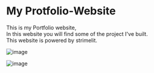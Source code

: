 # My Protfolio-Website

This is my Portfolio website,  
In this website you will find some of the project I've built.  
This website is powered by strimelit.  

![image](https://github.com/sefi0609/Protfolio-Website/assets/81361291/ca138175-822c-4ee3-b30c-05006d89528f)

![image](https://github.com/sefi0609/Protfolio-Website/assets/81361291/60ab9e57-af40-4548-8f72-f97e40e1a363)
